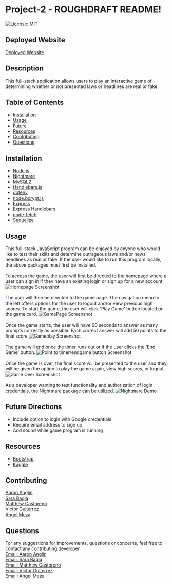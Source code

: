 # Project-2 - ROUGHDRAFT README!
[![License: MIT](https://img.shields.io/badge/License-MIT-yellow.svg)](https://opensource.org/licenses/MIT)

## Deployed Website
[Deployed Website](herokuLinkWillGoHere)

## Description
This full-stack application allows users to play an interactive game of determining whether or not presented laws or headlines are real or fake.

## Table of Contents
- [Installation](#Installation)  
- [Usage](#Usage)
- [Future](#Future)
- [Resources](#Resources)
- [Contributing](#Contributing)
- [Questions](#Questions)

## Installation
- [Node.js](https://nodejs.org/en/)
- [Nightmare](https://www.npmjs.com/package/nightmare)
- [MySQL2](https://www.npmjs.com/package/mysql2)
- [Handlebars.js](https://www.npmjs.com/package/handlebars)
- [dotenv](https://www.npmjs.com/package/dotenv)
- [node.bcrypt.js](https://www.npmjs.com/package/bcrypt)
- [Express](https://www.npmjs.com/package/bcrypt)
- [Express Handlebars](https://www.npmjs.com/package/express-handlebars)
- [node-fetch](https://www.npmjs.com/package/node-fetch)
- [Sequelize](https://www.npmjs.com/package/sequelize)


## Usage
This full-stack JavaScript program can be enjoyed by anyone who would like to test their skills and determine outrageous laws and/or news headlines as real or fake. If the user would like to run this program locally, the above packages must first be installed.
<br><br>
To access the game, the user will first be directed to the homepage where a user can sign in if they have an existing login or sign up for a new account.
![Homepage Screenshot](linkToScreenShot)
<br><br>
The user will then be directed to the game page. The navigation menu to the left offers options for the user to logout and/or view previous high scores. To start the game, the user will click 'Play Game' button located on the game card.
![GamePage Screenshot](linkToScreenShot)
<br><br>
Once the game starts, the user will have 60 seconds to answer as many prompts correctly as possible. Each correct answer will add 50 points to the final score
![Gameplay Screenshot](linkToScreenShot)
<br><br>
The game will end once the timer runs out or if the user clicks the 'End Game' button. 
![Point to timer/endgame button Screenshot](linkToScreenShot)
<br><br>
Once the game is over, the final score will be presented to the user and they will be given the option to play the game again, view high scores, or logout.
![Game Over Screenshot](linkToScreenShot)
<br><br>
As a developer wanting to test functionality and authorization of login credentials, the Nightmare package can be utilized.
![Nightmare Demo](linkToVideo)

## Future Directions
- Include option to login with Google credentials
- Require email address to sign up
- Add sound while game program is running


## Resources
- [Bootstrap](https://getbootstrap.com/)<br>
- [Kaggle](https://www.kaggle.com/)

## Contributing
[Aaron Anglin](https://github.com/aanglin)<br>
[Sara Baqla](https://github.com/missatrox44) <br>
[Matthew Castoreno](https://github.com/Castoreno05)<br>
[Victor Guiterrez](https://github.com/VictorGutierrez25)<br>
[Angel Meza](https://github.com/amezabla)

## Questions
For any suggestions for improvements, questions or concerns, feel free to contact any contributing developer.
<br>
[Email: Aaron Anglin](mailto:missatrox44@gmail.com)<br>
[Email: Sara Baqla](mailto:missatrox44@gmail.com) <br>
[Email: Matthew Castoreno](mailto:missatrox44@gmail.com)<br>
[Email: Victor Guiterrez](mailto:missatrox44@gmail.com)<br>
[Email: Angel Meza](mailto:missatrox44@gmail.com)